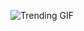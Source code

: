 
<!-- GIF_SECTION -->
![Trending GIF](https://media3.giphy.com/media/v1.Y2lkPThiYjIxNzcyZXppZGFrdGg1NmVoZHg0MnNxNDR2MXg1dW1kbnkxanVhd2FjeHV6bSZlcD12MV9naWZzX3NlYXJjaCZjdD1n/l46Cwg6ypqAgfseIg/giphy.gif)
<!-- END_GIF_SECTION -->
